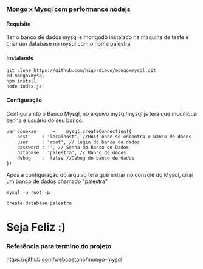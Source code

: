 ### Mongo x Mysql com performance nodejs





#### Requisito

Ter o banco de dados mysql e mongodb instalado na maquina de teste e criar um database  no mysql com o nome palestra.

#### Instalando 



```
git clone https://github.com/higordiego/mongoxmysql.git
cd mongoxmysql
npm install
node index.js
```

#### Configuração
Configurando o Banco Mysql, no arquivo mysql/mysql.js terá  que modifique senha e usuário do seu banco.

```
var conexao      =    mysql.createConnection({
	host     : 'localhost', //Host onde se encontra o banco de dados
	user     : 'root', // login do banco de dados
	password : '', // Senha do Banco de Dados
	database : 'palestra', // Banco de dados
	debug    :  false //Debug do banco de dados
});

```


Após a configuração do arquivo terá que entrar no console do Mysql, criar um banco de dados chamado "palestra"

```
mysql -u root -p

create database palestra

```

# Seja Feliz :)



### Referência para termino do projeto
https://github.com/webcaetano/mongo-mysql
